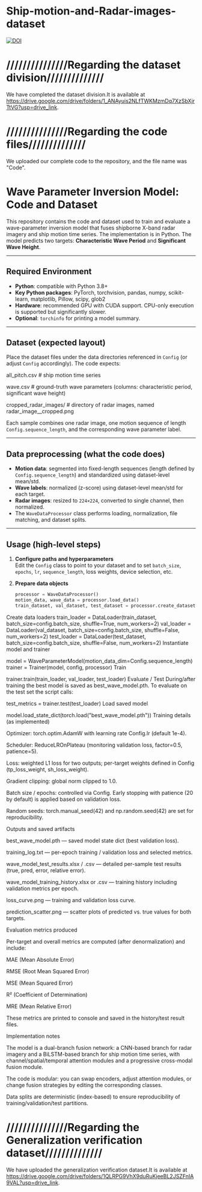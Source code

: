 # Ship-motion-and-Radar-images-dataset
[![DOI](https://zenodo.org/badge/DOI/10.5281/zenodo.15735441.svg)](https://doi.org/10.5281/zenodo.15735441)
# **///////////////Regarding the dataset division//////////////**
We have completed the dataset division.It is available at https://drive.google.com/drive/folders/1_ANAyuis2NLfTWKMzmDq7XzSbXjrTtVG?usp=drive_link.
# **///////////////Regarding the code files//////////////**
We uploaded our complete code to the repository, and the file name was "Code".
# Wave Parameter Inversion Model: Code and Dataset

This repository contains the code and dataset used to train and evaluate a wave-parameter inversion model that fuses shipborne X-band radar imagery and ship motion time series. The implementation is in Python. The model predicts two targets: **Characteristic Wave Period** and **Significant Wave Height**.

---

## Required Environment

- **Python**: compatible with Python 3.8+  
- **Key Python packages**: PyTorch, torchvision, pandas, numpy, scikit-learn, matplotlib, Pillow, scipy, glob2 
- **Hardware**: recommended GPU with CUDA support. CPU-only execution is supported but significantly slower.  
- **Optional**: `torchinfo` for printing a model summary.

---

## Dataset (expected layout)

Place the dataset files under the data directories referenced in `Config` (or adjust `Config` accordingly). The code expects:

all_pitch.csv # ship motion time series

wave.csv # ground-truth wave parameters (columns: characteristic period, significant wave height)

cropped_radar_images/ # directory of radar images, named radar_image_<id>_cropped.png

Each sample combines one radar image, one motion sequence of length `Config.sequence_length`, and the corresponding wave parameter label.

---

## Data preprocessing (what the code does)

- **Motion data**: segmented into fixed-length sequences (length defined by `Config.sequence_length`) and standardized using dataset-level mean/std.  
- **Wave labels**: normalized (z-score) using dataset-level mean/std for each target.  
- **Radar images**: resized to `224×224`, converted to single channel, then normalized.  
- The `WaveDataProcessor` class performs loading, normalization, file matching, and dataset splits.

---

## Usage (high-level steps)

1. **Configure paths and hyperparameters**  
   Edit the `Config` class to point to your dataset and to set `batch_size`, `epochs`, `lr`, `sequence_length`, loss weights, device selection, etc.

2. **Prepare data objects**  
   ```python
   processor = WaveDataProcessor()
   motion_data, wave_data = processor.load_data()
   train_dataset, val_dataset, test_dataset = processor.create_datasets(motion_data, wave_data)
Create data loaders
train_loader = DataLoader(train_dataset, batch_size=config.batch_size, shuffle=True, num_workers=2)
val_loader   = DataLoader(val_dataset,   batch_size=config.batch_size, shuffle=False, num_workers=2)
test_loader  = DataLoader(test_dataset,  batch_size=config.batch_size, shuffle=False, num_workers=2)
Instantiate model and trainer

model = WaveParameterModel(motion_data_dim=Config.sequence_length)
trainer = Trainer(model, config, processor)
Train

trainer.train(train_loader, val_loader, test_loader)
Evaluate / Test
During/after training the best model is saved as best_wave_model.pth. To evaluate on the test set the script calls:

test_metrics = trainer.test(test_loader)
Load saved model

model.load_state_dict(torch.load("best_wave_model.pth"))
Training details (as implemented)

Optimizer: torch.optim.AdamW with learning rate Config.lr (default 1e-4).

Scheduler: ReduceLROnPlateau (monitoring validation loss, factor=0.5, patience=5).

Loss: weighted L1 loss for two outputs; per-target weights defined in Config (tp_loss_weight, sh_loss_weight).

Gradient clipping: global norm clipped to 1.0.

Batch size / epochs: controlled via Config. Early stopping with patience (20 by default) is applied based on validation loss.

Random seeds: torch.manual_seed(42) and np.random.seed(42) are set for reproducibility.

Outputs and saved artifacts

best_wave_model.pth — saved model state dict (best validation loss).

training_log.txt — per-epoch training / validation loss and selected metrics.

wave_model_test_results.xlsx / .csv — detailed per-sample test results (true, pred, error, relative error).

wave_model_training_history.xlsx or .csv — training history including validation metrics per epoch.

loss_curve.png — training and validation loss curve.

prediction_scatter.png — scatter plots of predicted vs. true values for both targets.

Evaluation metrics produced

Per-target and overall metrics are computed (after denormalization) and include:

MAE (Mean Absolute Error)

RMSE (Root Mean Squared Error)

MSE (Mean Squared Error)

R² (Coefficient of Determination)

MRE (Mean Relative Error)

These metrics are printed to console and saved in the history/test result files.

Implementation notes

The model is a dual-branch fusion network: a CNN-based branch for radar imagery and a BiLSTM-based branch for ship motion time series, with channel/spatial/temporal attention modules and a progressive cross-modal fusion module.

The code is modular: you can swap encoders, adjust attention modules, or change fusion strategies by editing the corresponding classes.

Data splits are deterministic (index-based) to ensure reproducibility of training/validation/test partitions.
# **///////////////Regarding the Generalization verification dataset//////////////**
We have uploaded the generalization verification dataset.It is available at https://drive.google.com/drive/folders/1QLRPG9VhX9duRuKjeeBL2JSZFnIA9VAL?usp=drive_link.
